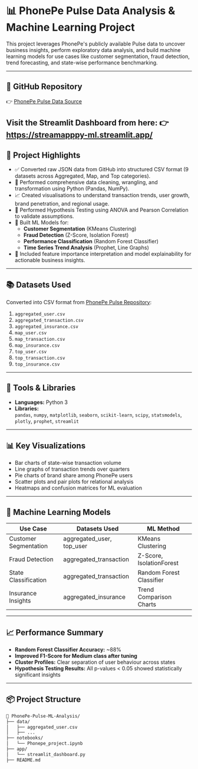 # 📊 PhonePe Pulse Data Analysis & Machine Learning Project

This project leverages PhonePe's publicly available Pulse data to uncover business insights, perform exploratory data analysis, and build machine learning models for use cases like customer segmentation, fraud detection, trend forecasting, and state-wise performance benchmarking.

---

## 📁 GitHub Repository

👉 [PhonePe Pulse Data Source](https://github.com/PhonePe/pulse)

Visit the Streamlit Dashboard from here:
👉 https://streamapppy-ml.streamlit.app/
---

## 🚀 Project Highlights

- ✅ Converted raw JSON data from GitHub into structured CSV format (9 datasets across Aggregated, Map, and Top categories).
- 🧼 Performed comprehensive data cleaning, wrangling, and transformation using Python (Pandas, NumPy).
- 📈 Created visualisations to understand transaction trends, user growth, brand penetration, and regional usage.
- 🔬 Performed Hypothesis Testing using ANOVA and Pearson Correlation to validate assumptions.
- 🤖 Built ML Models for:
  - **Customer Segmentation** (KMeans Clustering)
  - **Fraud Detection** (Z-Score, Isolation Forest)
  - **Performance Classification** (Random Forest Classifier)
  - **Time Series Trend Analysis** (Prophet, Line Graphs)
- 📌 Included feature importance interpretation and model explainability for actionable business insights.

---

## 📚 Datasets Used

Converted into CSV format from [PhonePe Pulse Repository](https://github.com/PhonePe/pulse/tree/master/data):

1. `aggregated_user.csv`
2. `aggregated_transaction.csv`
3. `aggregated_insurance.csv`
4. `map_user.csv`
5. `map_transaction.csv`
6. `map_insurance.csv`
7. `top_user.csv`
8. `top_transaction.csv`
9. `top_insurance.csv`

---

## 🔧 Tools & Libraries

- **Languages:** Python 3
- **Libraries:**  
  `pandas`, `numpy`, `matplotlib`, `seaborn`, `scikit-learn`, `scipy`, `statsmodels`, `plotly`, `prophet`, `streamlit`

---

## 📊 Key Visualizations

- Bar charts of state-wise transaction volume
- Line graphs of transaction trends over quarters
- Pie charts of brand share among PhonePe users
- Scatter plots and pair plots for relational analysis
- Heatmaps and confusion matrices for ML evaluation

---

## 🧠 Machine Learning Models

| Use Case                | Datasets Used               | ML Method             |
|-------------------------|-----------------------------|------------------------|
| Customer Segmentation   | aggregated_user, top_user   | KMeans Clustering      |
| Fraud Detection         | aggregated_transaction      | Z-Score, IsolationForest |
| State Classification    | aggregated_transaction      | Random Forest Classifier |
| Insurance Insights      | aggregated_insurance        | Trend Comparison Charts |

---

## 📈 Performance Summary

- **Random Forest Classifier Accuracy:** ~88%
- **Improved F1-Score for Medium class after tuning**
- **Cluster Profiles:** Clear separation of user behaviour across states
- **Hypothesis Testing Results:** All p-values < 0.05 showed statistically significant insights

---

## 📦 Project Structure

```bash
📁 PhonePe-Pulse-ML-Analysis/
├── data/
│   ├── aggregated_user.csv
│   ├── ...
├── notebooks/
│   └── Phonepe_project.ipynb
├── app/
│   └── streamlit_dashboard.py
├── README.md
